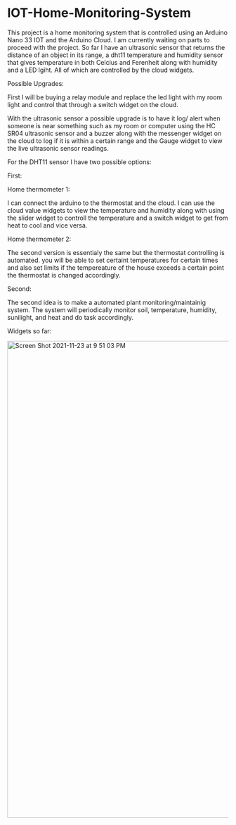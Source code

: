 # IOT-Home-Monitoring-System

This project is a home monitoring system that is controlled using an Arduino Nano 33 IOT and the Arduino Cloud. I am currently waiting on parts to proceed with the project. So far I have an ultrasonic sensor that returns the distance of an object in its range, a dht11 temperature and humidity sensor that gives temperature in both Celcius and Ferenheit along with humidity and a LED lgiht. All of which are controlled by the cloud widgets.


Possible Upgrades:

First I will be buying a relay module and replace the led light with my room light and control that through a switch widget on the cloud.

With the ultrasonic sensor a possible upgrade is to have it log/ alert when someone is near something such as my room or computer using the HC SR04 ultrasonic sensor and a buzzer along with the messenger widget on the cloud to log if it is within a certain range and the Gauge widget to view the live ultrasonic sensor readings.

For the DHT11 sensor I have two possible options:

First:

Home thermometer 1:

I can connect the arduino to the thermostat and the cloud. I can use the cloud value widgets to view the temperature and humidity along with using the slider widget to controll the temperature and a switch widget to get from heat to cool and vice versa.

Home thermometer 2:

The second version is essentialy the same but the thermostat controlling is automated. you will be able to set certaint temperatures for certain times and also set limits if the tempereature of the house exceeds a certain point the thermostat is changed accordingly.

Second:

The second idea is to make a automated plant monitoring/maintainig system. The system will periodically monitor soil, temperature, humidity, sunilight, and heat and do task accordingly.

Widgets so far:

<img width="1083" alt="Screen Shot 2021-11-23 at 9 51 03 PM" src="https://user-images.githubusercontent.com/58381410/143162791-c493fbc5-f3f0-472c-8034-edb58f514beb.png">



